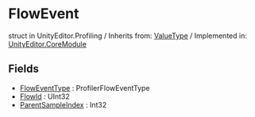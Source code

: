 # FlowEvent
struct in UnityEditor.Profiling
 / Inherits from: <a href="https://docs.unity3d.com/6000.0/Documentation/ScriptReference/ValueType.html" target="_blank">ValueType</a> / Implemented in: <a href="https://docs.unity3d.com/6000.0/Documentation/ScriptReference/UnityEditor.CoreModule.html" target="_blank">UnityEditor.CoreModule</a>
## Fields
- <a href="https://docs.unity3d.com/6000.0/Documentation/ScriptReference/FlowEvent-FlowEventType.html" target="_blank">FlowEventType</a> : ProfilerFlowEventType
- <a href="https://docs.unity3d.com/6000.0/Documentation/ScriptReference/FlowEvent-FlowId.html" target="_blank">FlowId</a> : UInt32
- <a href="https://docs.unity3d.com/6000.0/Documentation/ScriptReference/FlowEvent-ParentSampleIndex.html" target="_blank">ParentSampleIndex</a> : Int32
